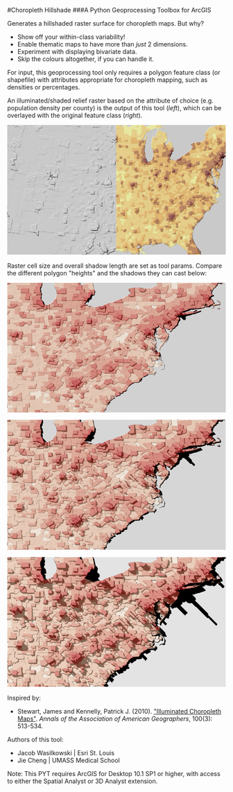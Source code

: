 #Choropleth Hillshade
###A Python Geoprocessing Toolbox for ArcGIS

Generates a hillshaded raster surface for choropleth maps.  But why?
* Show off your within-class variability!
* Enable thematic maps to have more than *just* 2 dimensions.
* Experiment with displaying bivariate data.
* Skip the colours altogether, if you can handle it.

For input, this geoprocessing tool only requires a polygon feature class (or shapefile) with attributes appropriate for choropleth mapping, such as densities or percentages.

An illuminated/shaded relief raster based on the attribute of choice (e.g. population density per county) is the output of this tool (*left*), which can be overlayed with the original feature class (*right*).

![ChoroSample](docs/ChoroSample.png)

Raster cell size and overall shadow length are set as tool params.  Compare the different polygon "heights" and the shadows they can cast below:

![Shadow4](docs/Shadow4.png)

![Shadow5](docs/Shadow5.png)

![Shadow6](docs/Shadow6.png)

Inspired by:

* Stewart, James and Kennelly, Patrick J. (2010).
["Illuminated Choropleth Maps"](http://www.tandfonline.com/doi/abs/10.1080/00045608.2010.485449#.UtWdcp5dXzh).
*Annals of the Association of American Geographers*, 100(3): 513-534.

Authors of this tool:
* Jacob Wasilkowski | Esri St. Louis
* Jie Cheng | UMASS Medical School

Note: This PYT requires ArcGIS for Desktop 10.1 SP1 or higher, with access to either the Spatial Analyst or 3D Analyst extension.
